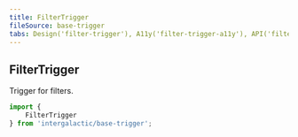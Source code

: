 ```yaml
---
title: FilterTrigger
fileSource: base-trigger
tabs: Design('filter-trigger'), A11y('filter-trigger-a11y'), API('filter-trigger-api'), Example('filter-trigger-code'), Changelog('filter-trigger-changelog')
---
```


## FilterTrigger

Trigger for filters.

```js
import {
    FilterTrigger
} from 'intergalactic/base-trigger';
```

<TypesView type="FilterTriggerProps" :types={...types} />

<script setup>import { data as types } from '@types.data.ts'; </script>
